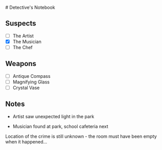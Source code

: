 \# Detective's Notebook

## Suspects
- [ ] The Artist
- [X] The Musician
- [ ] The Chef

## Weapons
- [ ] Antique Compass
- [ ] Magnifying Glass
- [ ] Crystal Vase

## Notes

- Artist saw unexpected light in the park

- Musician found at park, school cafeteria next

Location of the crime is still unknown - the room must have been empty when it happened...
